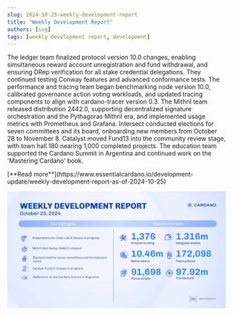 ```yaml
---
slug: 2024-10-25-weekly-development-report
title: "Weekly Development Report"
authors: [iog]
tags: [weekly development report, development]
---
```


The ledger team finalized protocol version 10.0 changes, enabling simultaneous reward account unregistration and fund withdrawal, and ensuring DRep verification for all stake credential delegations. They continued testing Conway features and advanced conformance tests. The performance and tracing team began benchmarking node version 10.0, calibrated governance action voting workloads, and updated tracing components to align with cardano-tracer version 0.3. The Mithril team released distribution 2442.0, supporting decentralized signature orchestration and the Pythagoras Mithril era, and implemented usage metrics with Prometheus and Grafana. Intersect conducted elections for seven committees and its board, onboarding new members from October 28 to November 8. Catalyst moved Fund13 into the community review stage, with town hall 180 nearing 1,000 completed projects. The education team supported the Cardano Summit in Argentina and continued work on the 'Mastering Cardano' book.

<div style={{ textAlign: 'right' }}>
 [**Read more**](https://www.essentialcardano.io/development-update/weekly-development-report-as-of-2024-10-25) 
</div>

 ![weekly development report](./banner.webp)

